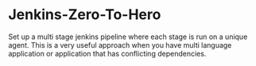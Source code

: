 # Jenkins-Zero-To-Hero

Set up a multi stage jenkins pipeline where each stage is run on a unique agent. This is a very useful approach when you have multi language application or application that has conflicting dependencies.
